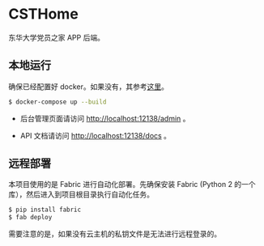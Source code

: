 # CSTHome

东华大学党员之家 APP 后端。

## 本地运行

确保已经配置好 docker。如果没有，其参考[这里](https://docs.docker.com/engine/installation/)。

```bash
$ docker-compose up --build
```

- 后台管理页面请访问 [http://localhost:12138/admin](http://localhost:12138/admin) 。

- API 文档请访问 [http://localhost:12138/docs](http://localhost:12138/docs) 。

## 远程部署

本项目使用的是 Fabric 进行自动化部署。先确保安装 Fabric (Python 2 的一个库），然后进入到项目根目录执行自动化任务。

```bash
$ pip install fabric
$ fab deploy
```

需要注意的是，如果没有云主机的私钥文件是无法进行远程登录的。
